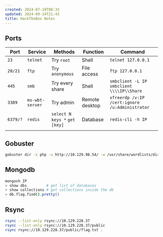 ```yaml
---
created: 2024-07-18T08:33
updated: 2024-09-24T21:43
title: HackTheBox Notes
---
```


## Ports

| Port     | Service         | Methods                         | Function       | Command                                        |
| -------- | --------------- | ------------------------------- | -------------- | ---------------------------------------------- |
| `23`     | `telnet`        | Try `root`                      | Shell          | `telnet 127.0.0.1`                             |
| `20/21`  | `ftp`           | Try `anonymous`                 | File access    | `ftp 127.0.0.1`                                |
| `445`    | `smb`           | Try every share                 | Shell          | `smbclient -L IP`<br>`smbclient \\\\IP\\Share` |
| `3389`   | `ms-wbt-server` | Try admin                       | Remote desktop | `xfreerdp /v:IP /cert:ignore /u:Administrator` |
| `6379/?` | `redis`         | `select N` `keys *` `get [key]` | Database       | `redis-cli -h IP`                              |
|          |                 |                                 |                |                                                |

## Gobuster

```bash
gobuster dir -x php -u http://10.129.98.54/ -w /usr/share/wordlists/dirbuster/directory-list-2.3-small.txt
```

## Mongodb

```bash
mongosh IP
> show dbs         # get list of databases
> show collections # get collections inside the db
> db.flag.find().pretty()
```

## Rsync

```bash
rsync --list-only rsync://10.129.228.37
rsync --list-only rsync://10.129.228.37/public
rsync rsync://10.129.228.37/public/flag.txt .
```

